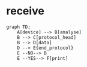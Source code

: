 # receive  

```mermaid
graph TD;
    A[device] --> B[analyse]
    B --> C[protocol_head]
    B --> D[data]
    D --> E{end_protocol}
    E --NO--> B
    E --YES--> F[print]
```

